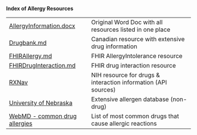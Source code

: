 **Index of Allergy Resources**


|   |   |
|---|---|
|[AllergyInformation.docx](AllergyInformation.docx)|Original Word Doc with all resources listed in one place|
|[Drugbank.md](Drugbank.md)|Canadian resource with extensive drug information|
|[FHIRAllergy.md](FHIRAllergy.md)|FHIR AllergyIntolerance resource|
|[FHIRDrugInteraction.md](FHIRDrugInteraction.md)|FHIR drug interaction resource|
|[RXNav](RXNav.md)|NIH resource for drugs & interaction information (API sources)|
|[University of Nebraska](AllergenOnline.org)|Extensive allergen database (non-drug)|
|[WebMD - common drug allergies](http://www.webmd.com/allergies/most-common-drugs-that-cause-allergies)|List of most common drugs that cause allergic reactions|